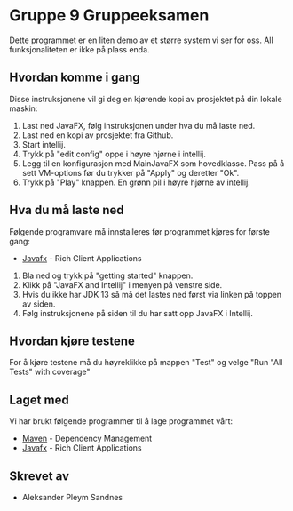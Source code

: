 # Gruppe 9 Gruppeeksamen
Dette programmet er en liten demo av et større system vi ser for oss. All funksjonaliteten er ikke på plass enda.

## Hvordan komme i gang
Disse instruksjonene vil gi deg en kjørende kopi av prosjektet på din lokale maskin: 

1. Last ned JavaFX, følg instruksjonen under hva du må laste ned. 
2. Last ned en kopi av prosjektet fra Github.
3. Start intellij.
4. Trykk på "edit config" oppe i høyre hjørne i intellij.
5. Legg til en konfigurasjon med MainJavaFX som hovedklasse. Pass på å sett VM-options før du trykker på "Apply" og deretter "Ok".
6. Trykk på "Play" knappen. En grønn pil i høyre hjørne av intellij.

## Hva du må laste ned
Følgende programvare må innstalleres før programmet kjøres for første gang:

* [Javafx](https://openjfx.io/) - Rich Client Applications

1. Bla ned og trykk på "getting started" knappen.
2. Klikk på "JavaFX and Intellij" i menyen på venstre side.
3. Hvis du ikke har JDK 13 så må det lastes ned først via linken på toppen av siden.
4. Følg instruksjonene på siden til du har satt opp JavaFX i Intellij.

## Hvordan kjøre testene
For å kjøre testene må du høyreklikke på mappen "Test" og velge "Run "All Tests" with coverage"

## Laget med
Vi har brukt følgende programmer til å lage programmet vårt: 

* [Maven](https://maven.apache.org/) - Dependency Management
* [Javafx](https://openjfx.io/) - Rich Client Applications

## Skrevet av
* Aleksander Pleym Sandnes
